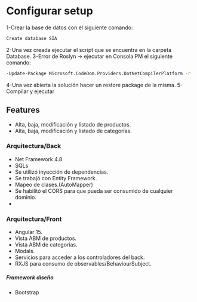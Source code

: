 # Configurar setup
1-Crear la base de datos con el siguiente comando:

```sh
Create database SIA
```

2-Una vez creada ejecutar el script que se encuentra en la carpeta Database.
3-Error de Roslyn -> ejecutar en Consola PM el siguiente comando:

```sh
-Update-Package Microsoft.CodeDom.Providers.DotNetCompilerPlatform -r
```

4-Una vez abierta la solución hacer un restore package de la misma.
5-Compilar y ejecutar

## Features
- Alta, baja, modificación y listado de productos.
- Alta, baja, modificación y listado de categorías.

### Arquitectura/Back
- Net Framework 4.8
- SQLs
- Se utilizó inyección de dependencias.
- Se trabajó con Entity Framework.
- Mapeo de clases.(AutoMapper)
- Se habilitó el CORS para que pueda ser consumido de cualquier dominio.
- 
### Arquitectura/Front
- Angular 15.
- Vista ABM de productos.
- Vista ABM de categorias.
- Modals.
- Servicios para acceder a los controladores del back.
- RXJS para consumo de observables/BehaviourSubject.

##### Framework diseño
- Bootstrap



